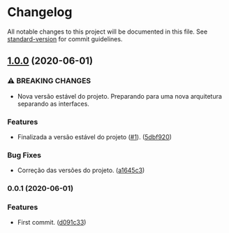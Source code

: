 # Changelog

All notable changes to this project will be documented in this file. See [standard-version](https://github.com/conventional-changelog/standard-version) for commit guidelines.

## [1.0.0](https://github.com/danielso2007/microservice-project/compare/v0.0.1...v1.0.0) (2020-06-01)


### ⚠ BREAKING CHANGES

* Nova versão estável do projeto. Preparando para uma nova arquitetura separando as interfaces.

### Features

* Finalizada a versão estável do projeto ([#1](https://github.com/danielso2007/microservice-project/issues/1)). ([5dbf920](https://github.com/danielso2007/microservice-project/commit/5dbf92002bc8057f10ef8b53bd0e23a18f0af69b))


### Bug Fixes

* Correção das versões do projeto. ([a1645c3](https://github.com/danielso2007/microservice-project/commit/a1645c333a3ea4e8b3c3b400f59f4f4913bc151a))

### 0.0.1 (2020-06-01)


### Features

* First commit. ([d091c33](https://github.com/danielso2007/microservice-project/commit/d091c33c5d3c69a9c7dff86b2edbad0cedeb512a))
